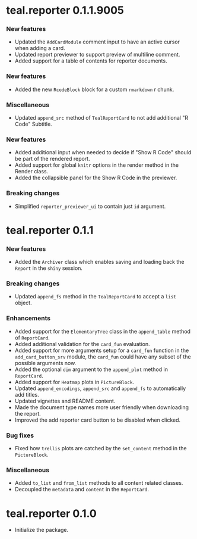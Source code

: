 # teal.reporter 0.1.1.9005

### New features

* Updated the `AddCardModule` comment input to have an active cursor when adding a card.
* Updated report previewer to support preview of multiline comment.
* Added support for a table of contents for reporter documents.

### New features
* Added the new `RcodeBlock` block for a custom `rmarkdown` r chunk.

### Miscellaneous
* Updated `append_src` method of `TealReportCard` to not add additional "R Code" Subtitle.

### New features
* Added additional input when needed to decide if "Show R Code" should be part of the rendered report.
* Added support for global `knitr` options in the render method in the Render class.
* Added the collapsible panel for the Show R Code in the previewer.

### Breaking changes
* Simplified `reporter_previewer_ui` to contain just `id` argument.

# teal.reporter 0.1.1

### New features
* Added the `Archiver` class which enables saving and loading back the `Report` in the `shiny` session.

### Breaking changes
* Updated `append_fs` method in the `TealReportCard` to accept a `list` object.

### Enhancements
* Added support for the `ElementaryTree` class in the `append_table` method of `ReportCard`.
* Added additional validation for the `card_fun` evaluation.
* Added support for more arguments setup for a `card_fun` function in the `add_card_button_srv` module, the `card_fun` could have any subset of the possible arguments now.
* Added the optional `dim` argument to the `append_plot` method in `ReportCard`. 
* Added support for `Heatmap` plots in `PictureBlock`.
* Updated `append_encodings`, `append_src` and `append_fs` to automatically add titles.
* Updated vignettes and README content.
* Made the document type names more user friendly when downloading the report.
* Improved the add reporter card button to be disabled when clicked.

### Bug fixes
* Fixed how `trellis` plots are catched by the `set_content` method in the `PictureBlock`.

### Miscellaneous
* Added `to_list` and `from_list` methods to all content related classes.
* Decoupled the `metadata` and `content` in the `ReportCard`.

# teal.reporter 0.1.0

* Initialize the package.
